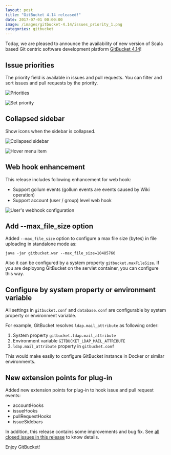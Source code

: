```yaml
---
layout: post
title: "GitBucket 4.14 released!"
date: 2017-07-01 00:00:00
image: /images/gitbucket-4.14/issues_priority_1.png
categories: gitbucket
---
```


Today, we are pleased to announce the availability of new version of Scala based Git centric software development platform [GitBucket 4.14](https://github.com/gitbucket/gitbucket/releases/tag/4.14)!

## Issue priorities

The priority field is available in issues and pull requests. You can filter and sort issues and pull requests by the priority.

![Priorities]({{site.baseurl}}/images/gitbucket-4.14/issues_priority_1.png)

![Set priority]({{site.baseurl}}/images/gitbucket-4.14/issues_priority_2.png)

## Collapsed sidebar

Show icons when the sidebar is collapsed.

![Collapsed sidebar]({{site.baseurl}}/images/gitbucket-4.14/collapsed_sidebar_1.png)

![Hover menu item]({{site.baseurl}}/images/gitbucket-4.14/collapsed_sidebar_2.png)

## Web hook enhancement

This release includes following enhancement for web hook:

- Support gollum events (gollum events are events caused by Wiki operation)
- Support account (user / group) level web hook

![User's webhook configuration]({{site.baseurl}}/images/gitbucket-4.14/account_webhook.png)

## Add --max_file_size option

Added `--max_file_size` option to configure a max file size (bytes) in file uploading in standalone mode as:

```
java -jar gitbucket.war --max_file_size=10485760
```

Also it can be configured by a system property `gitbucket.maxFileSize`. If you are deployong GitBucket on the servlet container, you can configure this way.

## Configure by system property or environment variable

All settings in `gitbucket.conf` and `database.conf` are configurable by system property or environment variable.

For example, GitBucket resolves `ldap.mail_attribute` as following order:

1. System property `gitbucket.ldap.mail_attribute`
2. Environment variable `GITBUCKET_LDAP_MAIL_ATTRIBUTE`
3. `ldap.mail_attribute` property in `gitbucket.conf`

This would make easily to configure GitBucket instance in Docker or similar environments.

## New extension points for plug-in

Added new extension points for plug-in to hook issue and pull request events:

- accountHooks
- issueHooks
- pullRequestHooks
- issueSidebars

In addition, this release contains some improvements and bug fix. See [all closed issues in this release](https://github.com/gitbucket/gitbucket/issues?q=is%3Aclosed+milestone%3A4.14) to know details.

Enjoy GitBucket!
